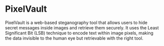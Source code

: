 # PixelVault
PixelVault is a web-based steganography tool that allows users to hide secret messages inside images and retrieve them securely. It uses the Least Significant Bit (LSB) technique to encode text within image pixels, making the data invisible to the human eye but retrievable with the right tool.
